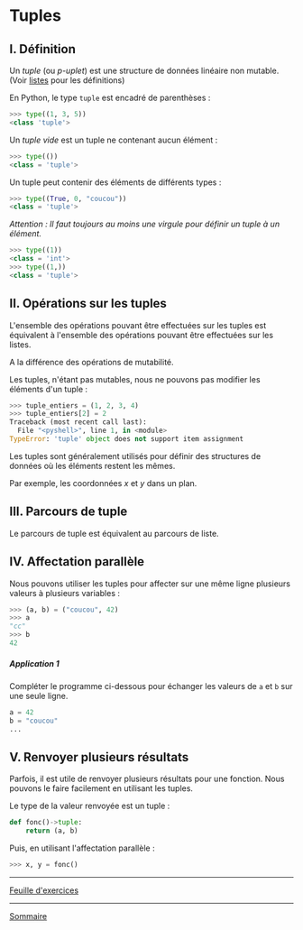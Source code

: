 # Tuples

## I. Définition

Un *tuple* (ou *p-uplet*) est une structure de données linéaire non mutable. (Voir [listes](./Listes.md) pour les définitions)

En Python, le type `tuple` est encadré de parenthèses :

```python
>>> type((1, 3, 5))
<class 'tuple'>
```

Un *tuple vide* est un tuple ne contenant aucun élément :

```python
>>> type(())
<class = 'tuple'>
```

Un tuple peut contenir des éléments de différents types :

```python
>>> type((True, 0, "coucou"))
<class = 'tuple'>
```

*Attention : Il faut toujours au moins une virgule pour définir un tuple à un élément.*

```python
>>> type((1))
<class = 'int'>
>>> type((1,))
<class = 'tuple'>
```

## II. Opérations sur les tuples

L'ensemble des opérations pouvant être effectuées sur les tuples est équivalent à l'ensemble des opérations pouvant être effectuées sur les listes.

A la différence des opérations de mutabilité.

Les tuples, n'étant pas mutables, nous ne pouvons pas modifier les éléments d'un tuple :

```python
>>> tuple_entiers = (1, 2, 3, 4)
>>> tuple_entiers[2] = 2
Traceback (most recent call last):
  File "<pyshell>", line 1, in <module>
TypeError: 'tuple' object does not support item assignment
```

Les tuples sont généralement utilisés pour définir des structures de données où les éléments restent les mêmes.

Par exemple, les coordonnées $x$ et $y$ dans un plan.

## III. Parcours de tuple

Le parcours de tuple est équivalent au parcours de liste.

## IV. Affectation parallèle

Nous pouvons utiliser les tuples pour affecter sur une même ligne plusieurs valeurs à plusieurs variables :

```python
>>> (a, b) = ("coucou", 42)
>>> a
"cc"
>>> b
42
```
##### Application 1

Compléter le programme ci-dessous pour échanger les valeurs de `a` et `b` sur une seule ligne.

```python
a = 42
b = "coucou"
...
```

## V. Renvoyer plusieurs résultats

Parfois, il est utile de renvoyer plusieurs résultats pour une fonction. Nous pouvons le faire facilement en utilisant les tuples.

Le type de la valeur renvoyée est un tuple :

```python
def fonc()->tuple:
    return (a, b)
```

Puis, en utilisant l'affectation parallèle :

```python
>>> x, y = fonc()
```
_____________

[Feuille d'exercices](./Exercices/Exercices_tuples.md)

_____________

[Sommaire](./../README.md)

